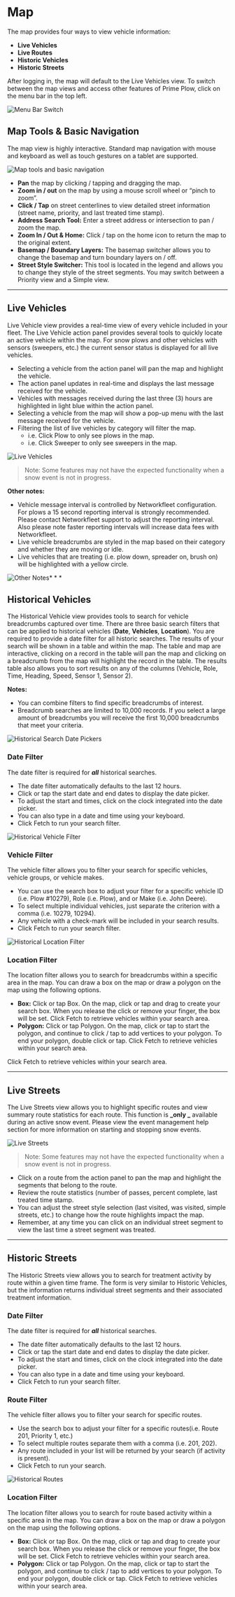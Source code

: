 # Map

The map provides four ways to view vehicle information:
* **Live Vehicles**
* **Live Routes**
* **Historic Vehicles**
* **Historic Streets**

After logging in, the map will default to the Live Vehicles view. To switch between the map views and access other features of Prime Plow, click on the menu bar in the top left.

![Menu Bar Switch](/img/menu-bar-switch03.gif)

## Map Tools & Basic Navigation

The map view is highly interactive. Standard map navigation with mouse and keyboard as well as touch gestures on a tablet are supported.

![Map tools and basic navigation](/img/maptools-basicnav.png)
* **Pan** the map by clicking / tapping and dragging the map.
* **Zoom in / out** on the map by using a mouse scroll wheel or “pinch to zoom”.
* **Click / Tap** on street centerlines to view detailed street information (street name, priority, and last treated time stamp).
* **Address Search Tool:** Enter a street address or intersection to pan / zoom the map.
* **Zoom In / Out & Home:** Click / tap on the home icon to return the map to the original extent.
* **Basemap / Boundary Layers:** The basemap switcher allows you to change the basemap and turn boundary layers on / off.
* **Street Style Switcher:** This tool is located in the legend and allows you to change they style of the street segments. You may switch between a Priority view and a Simple view.

* * *

## **Live Vehicles**

Live Vehicle view provides a real-time view of every vehicle included in your fleet. The Live Vehicle action panel provides several tools to quickly locate an active vehicle within the map. For snow plows and other vehicles with sensors (sweepers, etc.) the current sensor status is displayed for all live vehicles.

* Selecting a vehicle from the action panel will pan the map and highlight the vehicle.
* The action panel updates in real-time and displays the last message received for the vehicle.
* Vehicles with messages received during the last three (3) hours are highlighted in light blue within the action panel.
* Selecting a vehicle from the map will show a pop-up menu with the last message received for the vehicle.
* Filtering the list of live vehicles by category will filter the map.
    * i.e. Click Plow to only see plows in the map.
    * i.e. Click Sweeper to only see sweepers in the map.

![Live Vehicles](/img/livevehicles.png)

> Note: Some features may not have the expected functionality when a snow event is not in progress.

**Other notes:**

* Vehicle message interval is controlled by Networkfleet configuration. For plows a 15 second reporting interval is strongly recommended. Please contact Networkfleet support to adjust the reporting interval. Also please note faster reporting intervals will increase data fees with Networkfleet.
* Live vehicle breadcrumbs are styled in the map based on their category and whether they are moving or idle.
* Live vehicles that are treating (i.e. plow down, spreader on, brush on) will be highlighted with a yellow circle.

![Other Notes](/img/other-notes.png)* * *

## Historical Vehicles

The Historical Vehicle view provides tools to search for vehicle breadcrumbs captured over time. There are three basic search filters that can be applied to historical vehicles (**Date**, **Vehicles**, **Location**). You are required to provide a date filter for all historic searches. The results of your search will be shown in a table and within the map. The table and map are interactive, clicking on a record in the table will pan the map and clicking on a breadcrumb from the map will highlight the record in the table. The results table also allows you to sort results on any of the columns (Vehicle, Role, Time, Heading, Speed, Sensor 1, Sensor 2).

**Notes:**
* You can combine filters to find specific breadcrumbs of interest.
* Breadcrumb searches are limited to 10,000 records. If you select a large amount of breadcrumbs you will receive the first 10,000 breadcrumbs that meet your criteria.

![Historical Search Date Pickers](/img/historical_search_date_pickers.gif)

### Date Filter
The date filter is required for **_all_** historical searches.
* The date filter automatically defaults to the last 12 hours.
* Click or tap the start date and end dates to display the date picker.  
* To adjust the start and times, click on the clock integrated into the date picker.
* You can also type in a date and time using your keyboard.
* Click Fetch to run your search filter.

![Historical Vehicle Filter](/img/historical_vehicle_filter02.gif)

### Vehicle Filter
The vehicle filter allows you to filter your search for specific vehicles, vehicle groups, or vehicle makes.
* You can use the search box to adjust your filter for a specific vehicle ID (i.e. Plow #10279), Role (i.e. Plow), and or Make (i.e. John Deere).
* To select multiple individual vehicles, just separate the criterion with a comma (i.e. 10279, 10294).
* Any vehicle with a check-mark will be included in your search results.
* Click Fetch to run your search filter.

![Historical Location Filter](/img/historical_locationfilter_01.gif)

### Location Filter
The location filter allows you to search for breadcrumbs within a specific area in the map. You can draw a box on the map or draw a polygon on the map using the following options.

* **Box:** Click or tap Box. On the map, click or tap and drag to create your search box. When you release the click or remove your finger, the box will be set. Click Fetch to retrieve vehicles within your search area.
* **Polygon:** Click or tap Polygon. On the map, click or tap to start the polygon, and continue to click / tap to add vertices to your polygon. To end your polygon, double click or tap. Click Fetch to retrieve vehicles within your search area.

Click Fetch to retrieve vehicles within your search area.

* * *

## Live Streets

The Live Streets view allows you to highlight specific routes and view summary route statistics for each route. This function is **_only _** available during an active snow event. Please view the event management help section for more information on starting and stopping snow events.

![Live Streets](/img/livestreets.png)

> Note: Some features may not have the expected functionality when a snow event is not in progress.

* Click on a route from the action panel to pan the map and highlight the segments that belong to the route.
* Review the route statistics (number of passes, percent complete, last treated time stamp.
* You can adjust the street style selection (last visited, was visited, simple streets, etc.) to change how the route highlights impact the map.
* Remember, at any time you can click on an individual street segment to view the last time a street segment was treated.

* * *

## Historic Streets

The Historic Streets view allows you to search for treatment activity by route within a given time frame. The form is very similar to Historic Vehicles, but the information returns individual street segments and their associated treatment information.

### Date Filter
The date filter is required for **_all_** historical searches.
* The date filter automatically defaults to the last 12 hours.
* Click or tap the start date and end dates to display the date picker.  
* To adjust the start and times, click on the clock integrated into the date picker.
* You can also type in a date and time using your keyboard.
* Click Fetch to run your search filter.

### Route Filter
The vehicle filter allows you to filter your search for specific routes.
* Use the search box to adjust your filter for a specific routes(i.e. Route 201, Priority 1, etc.)
* To select multiple routes separate them with a comma (i.e. 201, 202).
* Any route included in your list will be returned by your search (if activity is present).
* Click Fetch to run your search.

![Historical Routes](/img/historical_routes.gif)

### Location Filter
The location filter allows you to search for route based activity within a specific area in the map. You can draw a box on the map or draw a polygon on the map using the following options.

* **Box:** Click or tap Box. On the map, click or tap and drag to create your search box. When you release the click or remove your finger, the box will be set. Click Fetch to retrieve vehicles within your search area.
* **Polygon:** Click or tap Polygon. On the map, click or tap to start the polygon, and continue to click / tap to add vertices to your polygon. To end your polygon, double click or tap. Click Fetch to retrieve vehicles within your search area.
